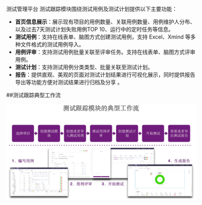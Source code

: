 测试管理平台 测试跟踪模块围绕测试用例及测试计划提供以下主要功能：

- **首页信息展示**：展示现有项目的用例数量、关联用例数量、用例维护人分布、以及过去7天测试计划失败用例TOP 10、运行中的定时任务等信息。
- **测试用例**：支持在线表单、脑图方式创建测试用例，支持 Excel、Xmind 等多种文件格式的测试用例导入。
- **用例评审**：支持测试用例批量关联至评审任务。支持在线表单、脑图方式评审用例。
- **测试计划**：支持测试用例分类类型、批量关联至测试计划。
- **报告**：提供直观、美观的页面对测试计划结果进行可视化展示，同时提供报告导出等功能方便对测试结果进行归档及分享 。


##测试跟踪典型工作流 

![!测试跟踪典型工作流](../../img/track/测试跟踪典型工作流.png)

